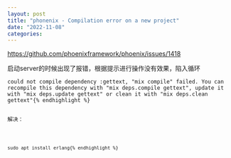 ```yaml
---
layout: post
title: "phonenix - Compilation error on a new project"
date: "2022-11-08"
categories: 
---
```

<p><a href="https://github.com/phoenixframework/phoenix/issues/1418">https://github.com/phoenixframework/phoenix/issues/1418</a></p>

<p>启动server的时候出现了报错，根据提示进行操作没有效果，陷入循环</p>

<pre>
<code>could not compile dependency :gettext, &quot;mix compile&quot; failed. You can recompile this dependency with &quot;mix deps.compile gettext&quot;, update it with &quot;mix deps.update gettext&quot; or clean it with &quot;mix deps.clean gettext&quot;{% endhighlight %}

<p>解决：</p>

<pre>
<code class="notranslate">sudo apt install erlang{% endhighlight %}

